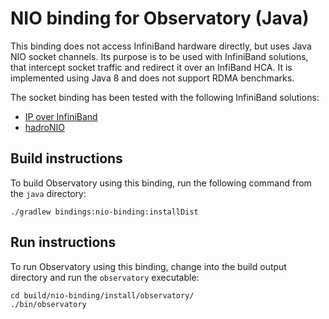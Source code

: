 # NIO binding for Observatory (Java)

This binding does not access InfiniBand hardware directly, but uses Java NIO socket channels. Its purpose is to be used with InfiniBand solutions, that intercept socket traffic and redirect it over an InfiBand HCA. It is implemented using Java 8 and does not support RDMA benchmarks.

The socket binding has been tested with the following InfiniBand solutions:
 - [IP over InfiniBand](https://www.ietf.org/rfc/rfc4392.txt)
 - [hadroNIO](https://github.com/hhu-bsinfo/hadroNIO)

## Build instructions

To build Observatory using this binding, run the following command from the `java` directory:

```
./gradlew bindings:nio-binding:installDist
```

## Run instructions

To run Observatory using this binding, change into the build output directory and run the `observatory` executable:

```
cd build/nio-binding/install/observatory/
./bin/observatory
```